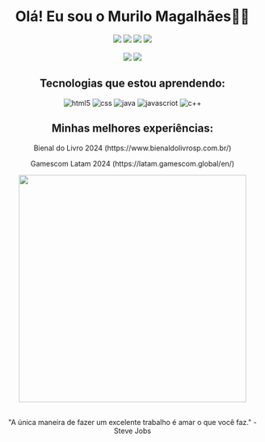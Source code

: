 <h1 align="center">Olá! Eu sou o Murilo Magalhães👋🏻</h1>
<div align="center">
<a href=https://www.instagram.com/mmagalhaesromualdo/ align="center"><img src="https://img.shields.io/badge/Instagram-E4405F?style=for-the-badge&logo=instagram&logoColor=white"></a>
<a href="mailto:mmagalhaesromualdo@gmail.com"><img src="https://img.shields.io/badge/Gmail-D14836?style=for-the-badge&logo=gmail&logoColor=white"></a>
<a href="https://discord.gg/zKnpACpF"><img src="https://img.shields.io/badge/Discord-7289DA?style=for-the-badge&logo=discord&logoColor=white"></a>
<a href="https://www.linkedin.com/in/murilo-magalh%C3%A3es-b15045336"><img src="https://img.shields.io/badge/LinkedIn-0077B5?style=for-the-badge&logo=linkedin&logoColor=white"></a>
</div>
<br>
<div align="center">
<img src="https://github-readme-stats.vercel.app/api?username=mmagalhaesdev&show_icons=true&theme=tokyonight&include_all_commits=true&locate=pt-br">
<img src="https://github-readme-stats.vercel.app/api/top-langs/?username=mmagalhaesdev&hide_progress=true&theme=tokyonight&langs_count=50&layout=compact">
</div>
<h2 align="center">Tecnologias que estou aprendendo:</h2>
<div align="center">
<img alt="html5" src="https://img.shields.io/badge/HTML5-E34F26?style=for-the-badge&logo=html5&logoColor=white">
<img alt="css" src=https://img.shields.io/badge/CSS3-1572B6?style=for-the-badge&logo=css3&logoColor=white>
<img alt="java" src=https://img.shields.io/badge/Java-ED8B00?style=for-the-badge&logo=openjdk&logoColor=whitelogoColor=white>
<img alt="javascriot" src=https://img.shields.io/badge/JavaScript-F7DF1E?style=for-the-badge&logo=javascript&logoColor=black>
<img alt="c++" src=https://img.shields.io/badge/C%2B%2B-00599C?style=for-the-badge&logo=c%2B%2B&logoColor=white>
</div>

<h2 align="center">Minhas melhores experiências:</h2>

<p align="center">Bienal do Livro 2024 (https://www.bienaldolivrosp.com.br/)</p>
<p align="center">Gamescom Latam 2024 (https://latam.gamescom.global/en/)</p>

<div align="center">
<img src="https://github.com/user-attachments/assets/7fce2991-6290-49aa-95e7-31e62cd69ee3" style="width: 450px;">
</div>
<br>
<p align="center">"A única maneira de fazer um excelente trabalho é amar o que você faz." - Steve Jobs</p>



    




    




    

